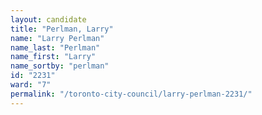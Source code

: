 ```yaml
---
layout: candidate
title: "Perlman, Larry"
name: "Larry Perlman"
name_last: "Perlman"
name_first: "Larry"
name_sortby: "perlman"
id: "2231"
ward: "7"
permalink: "/toronto-city-council/larry-perlman-2231/"
---
```

